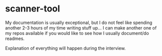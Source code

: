 # scanner-tool
My documentation is usually exceptional, but I do not feel like spending another 2-3 hours of my time writing stuff up... I can make another one of my repos available if you would like to see how I usually document/do readmes.

Explanation of everything will happen during the interview.